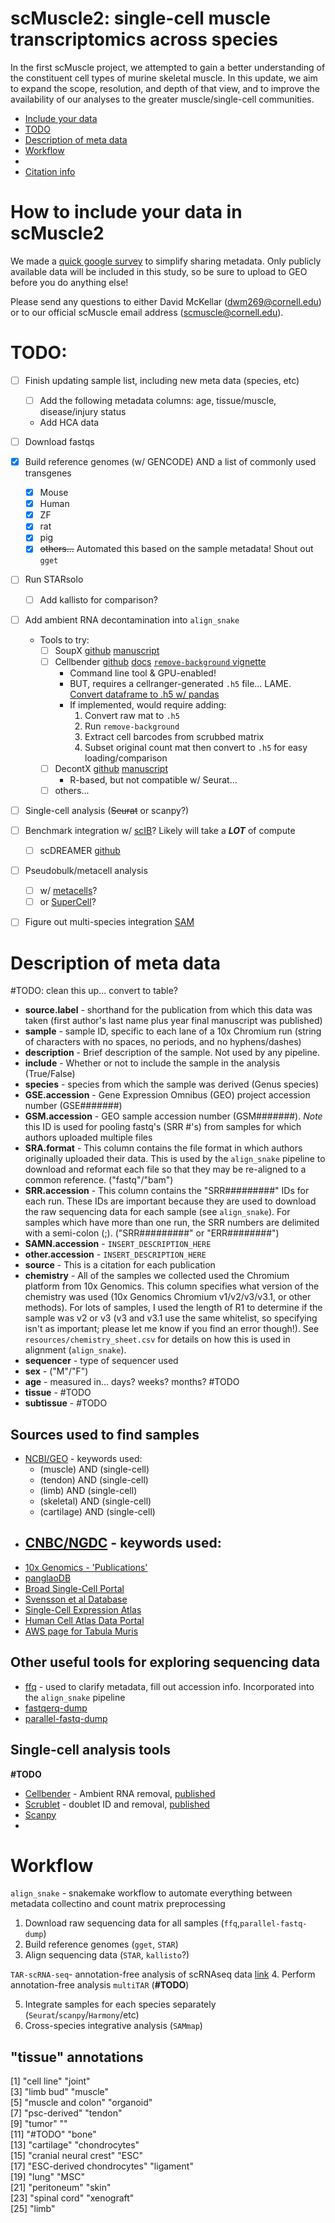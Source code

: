 # **scMuscle2:** single-cell muscle transcriptomics across species
In the first scMuscle project, we attempted to gain a better understanding of the constituent cell types of murine skeletal muscle. In this update, we aim to expand the scope, resolution, and depth of that view, and to improve the availability of our analyses to the greater muscle/single-cell communities.

<!---toc start-->
  * [Include your data](#how-to-include-your-data-in-scMuscle2)
  * [TODO](#todo)
  * [Description of meta data](#description-of-meta-data)
  * [Workflow](#workflow)
  * []()
  * [Citation info](#citation-info)

<!---toc end-->

# How to include your data in scMuscle2
We made a [quick google survey](https://forms.gle/rm6R9hbTAtrpm8rcA) to simplify sharing metadata. Only publicly available data will be included in this study, so be sure to upload to GEO before you do anything else!

Please send any questions to either David McKellar (dwm269@cornell.edu) or to our official scMuscle email address (scmuscle@cornell.edu).

# **TODO:**
- [ ] Finish updating sample list, including new meta data (species, etc)
  - [ ] Add the following metadata columns: age, tissue/muscle, disease/injury status
  - Add HCA data
- [ ] Download fastqs
- [X] Build reference genomes (w/ GENCODE) AND a list of commonly used transgenes
  - [X] Mouse
  - [X] Human
  - [X] ZF
  - [X] rat
  - [X] pig
  - [X] ~~others...~~ Automated this based on the sample metadata! Shout out `gget`
- [ ] Run STARsolo
  - [ ] Add kallisto for comparison?
- [ ] Add ambient RNA decontamination into `align_snake`
  - Tools to try:
    - [ ] SoupX [github]() [manuscript]()
    - [ ] Cellbender [github](https://github.com/broadinstitute/CellBender) [docs](https://cellbender.readthedocs.io/en/latest/) [`remove-background` vignette](https://cellbender.readthedocs.io/en/latest/usage/index.html)
      - Command line tool & GPU-enabled!
      - BUT, requires a cellranger-generated `.h5` file... LAME. [Convert dataframe to .h5 w/ pandas](https://pandas.pydata.org/docs/reference/api/pandas.DataFrame.to_hdf.html)
      - If implemented, would require adding:
        1. Convert raw mat to `.h5`
        2. Run `remove-background`
        3. Extract cell barcodes from scrubbed matrix
        4. Subset original count mat then convert to `.h5` for easy loading/comparison
    - [ ] DecontX [github](https://github.com/campbio/celda/blob/master/vignettes/decontX.Rmd) [manuscript](https://genomebiology.biomedcentral.com/articles/10.1186/s13059-020-1950-6)
      - R-based, but not compatible w/ Seurat...
    - [ ] others...
- [ ] Single-cell analysis (~~Seurat~~ or scanpy?)
- [ ] Benchmark integration w/ [scIB](https://github.com/theislab/scib)? Likely will take a ***LOT*** of compute
  - [ ] scDREAMER [github](https://github.com/Zafar-Lab/scDREAMER)
- [ ] Pseudobulk/metacell analysis
  - [ ] w/ [metacells](https://github.com/tanaylab/metacells)?
  - [ ] or [SuperCell](https://github.com/GfellerLab/SuperCell)?
- [ ] Figure out multi-species integration [SAM](https://github.com/atarashansky/self-assembling-manifold)


# Description of meta data
#TODO: clean this up... convert to table?
- **source.label** - shorthand for the publication from which this data was taken (first author's last name plus year final manuscript was published)
- **sample** - sample ID, specific to each lane of a 10x Chromium run (string of characters with no spaces, no periods, and no hyphens/dashes)
- **description** - Brief description of the sample. Not used by any pipeline.
- **include** - Whether or not to include the sample in the analysis (True/False)
- **species** - species from which the sample was derived (Genus species)
- **GSE.accession** - Gene Expression Omnibus (GEO) project accession number (GSE#######)
- **GSM.accession** - GEO sample accession number (GSM#######). *Note* this ID is used for pooling fastq's (SRR #'s) from samples for which authors uploaded multiple files
- **SRA.format** - This column contains the file format in which authors originally uploaded their data. This is used by the `align_snake` pipeline to download and reformat each file so that they may be re-aligned to a common reference. ("fastq"/"bam")
- **SRR.accession** - This column contains the "SRR#########" IDs for each run. These IDs are important because they are used to download the raw sequencing data for each sample (see `align_snake`). For samples which have more than one run, the SRR numbers are delimited with a semi-colon (;). ("SRR#########" or "ERR########")
- **SAMN.accession** - `INSERT_DESCRIPTION_HERE`
- **other.accession** - `INSERT_DESCRIPTION_HERE`
- **source** - This is a citation for each publication
- **chemistry** - All of the samples we collected used the Chromium platform from 10x Genomics. This column specifies what version of the chemistry was used (10x Genomics Chromium v1/v2/v3/v3.1, or other methods). For lots of samples, I used the length of R1 to determine if the sample was v2 or v3 (v3 and v3.1 use the same whitelist, so specifying isn't as important; please let me know if you find an error though!). See `resources/chemistry_sheet.csv` for details on how this is used in alignment (`align_snake`).
- **sequencer** - type of sequencer used
- **sex** - ("M"/"F")
- **age** - measured in... days? weeks? months? #TODO
- **tissue** - #TODO
- **subtissue** - #TODO

## Sources used to find samples
- [NCBI/GEO](https://www.ncbi.nlm.nih.gov/geo/) - keywords used:
  - (muscle) AND (single-cell)
  - (tendon) AND (single-cell)
  - (limb) AND (single-cell)
  - (skeletal) AND (single-cell)
  - (cartilage) AND (single-cell)
- [CNBC/NGDC](https://ngdc.cncb.ac.cn/) - keywords used:
  -
- [10x Genomics - 'Publications'](https://www.10xgenomics.com/resources/publications)
- [panglaoDB](https://panglaodb.se/)
- [Broad Single-Cell Portal](https://singlecell.broadinstitute.org/single_cell)
- [Svensson et al Database](http://www.nxn.se/single-cell-studies/gui)
- [Single-Cell Expression Atlas](https://www.ebi.ac.uk/gxa/sc/home)
- [Human Cell Atlas Data Portal](https://data.humancellatlas.org/explore/projects)
- [AWS page for Tabula Muris](https://s3.console.aws.amazon.com/s3/buckets/czb-tabula-muris-senis?region=us-west-2&prefix=10x/FASTQs/&showversions=false)

## Other useful tools for exploring sequencing data
- [ffq](https://github.com/pachterlab/ffq) - used to clarify metadata, fill out accession info. Incorporated into the `align_snake` pipeline
- [fastqerq-dump](https://github.com/ncbi/sra-tools/wiki/HowTo:-fasterq-dump)
- [parallel-fastq-dump](https://github.com/rvalieris/parallel-fastq-dump)

## Single-cell analysis tools
**#TODO**
- [Cellbender](https://github.com/broadinstitute/CellBender) - Ambient RNA removal, [published](https://doi.org/10.1101/791699)
- [Scrublet](https://github.com/swolock/scrublet) - doublet ID and removal, [published](https://www.sciencedirect.com/science/article/pii/S2405471218304745)
- [Scanpy](TODO)
-

# **Workflow**
`align_snake` - snakemake workflow to automate everything between metadata collectino and count matrix preprocessing
1. Download raw sequencing data for all samples (`ffq`,`parallel-fastq-dump`)
2. Build reference genomes (`gget`, `STAR`)
3. Align sequencing data (`STAR`, `kallisto`?)  


`TAR-scRNA-seq`- annotation-free analysis of scRNAseq data [link](https://github.com/fw262/TAR-scRNA-seq)
4. Perform annotation-free analysis `multiTAR` (**#TODO**)


5. Integrate samples for each species separately (`Seurat`/`scanpy`/`Harmony`/etc)
6. Cross-species integrative analysis (`SAMmap`)

## "tissue" annotations
[1] "cell line"                "joint"                   
[3] "limb bud"                 "muscle"                  
[5] "muscle and colon"         "organoid"                
[7] "psc-derived"              "tendon"                  
[9] "tumor"                    ""                        
[11] "#TODO"                    "bone"                    
[13] "cartilage"                "chondrocytes"            
[15] "cranial neural crest"     "ESC"                     
[17] "ESC-derived chondrocytes" "ligament"                
[19] "lung"                     "MSC"                     
[21] "peritoneum"               "skin"                    
[23] "spinal cord"              "xenograft"               
[25] "limb"    
